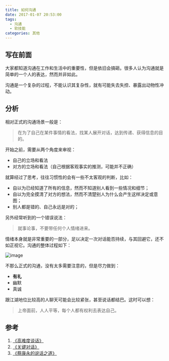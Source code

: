 ```yaml
---
title: 如何沟通
date: 2017-01-07 20:53:00
tags:
  - 沟通
  - 软技能
categories: 其他
---
```


## 写在前面

大家都知道沟通在工作和生活中的重要性，但是依旧会搞砸。很多人认为沟通就是简单的一个人的表达，然而并非如此。

沟通是一个复杂的过程，不能认识其复杂性，就有可能失去失控、暴露出动物性冲动。

## 分析

相对正式的沟通场景一般是：

> 在为了自己在某件事情的看法，找某人展开对话，达到传递、获得信息的目的。

开始之前，需要从两个角度来审视：

- 自己的立场和看法
- 对方的立场和看法（自己根据客观事实的推测，可能并不正确）

就算经过了思考，往往习惯性的会有一些不太客观的判断，比如：

- 自以为已经知道了所有的信息，然而不知道别人看到一些情况和细节；
- 自以为完全摸清了对方的想法，然而不清楚别人为什么会产生这样决定或意图；
- 别人都是错的、自己永远是对的；

另外经常听到的一个错误说法：

> 就事论事，不要带任何个人情绪进来。

情绪本身就是非常重要的一部分，足以决定一次对话能否持续，与其回避它，还不如正视它。沟通的整体过程如下：

![image](http://git.cn-hangzhou.oss.aliyun-inc.com/uploads/wmp-docs/technical-documents/dc75802948f2abbcbd7f46fd399687ab/image.png)

不那么正式的沟通，没有太多需要注意的，但是尽力做到：

- **有礼**
- 幽默
- 真诚

跟江湖地位比较高的人聊天可能会比较紧张，甚至说话都结巴。这时可以想：

> 上帝面前，人人平等，每个人都有权利去表达自己。

## 参考

1. [《高难度谈话》](https://book.douban.com/subject/5913475/)
2. [《关键对话》](https://book.douban.com/subject/10586741/)
3. [《蔡康永的说话之道》](https://book.douban.com/subject/5317075/)